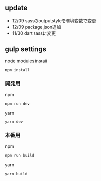 ## update
- 12/09 sassのoutputstyleを環境変数で変更
- 12/09 package.json追加
- 11/30 dart sassに変更

## gulp settings

node modules install
```
npm install
```

### 開発用
npm
```
npm run dev
```
yarn 
```
yarn dev
```

### 本番用
npm
```
npm run build
```
yarn 
```
yarn build
```
